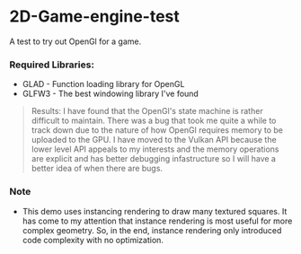 # 2D-Game-engine-test
A test to try out OpenGl for a game.

### Required Libraries:
* GLAD - Function loading library for OpenGL
* GLFW3 - The best windowing library I've found

>Results: I have found that the OpenGl's state machine is rather difficult to maintain. There was a bug that took me 
quite a while to track down due to the nature of how OpenGl requires memory to be uploaded to the GPU. I have moved
to the Vulkan API because the lower level API appeals to my interests and the memory operations are explicit and has
better debugging infastructure so I will have a better idea of when there are bugs.

### Note
* This demo uses instancing rendering to draw many textured squares. It has come to my attention that instance rendering is most useful
for more complex geometry. So, in the end, instance rendering only introduced code complexity with no optimization.
